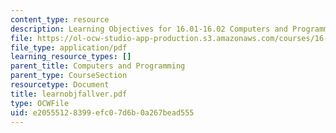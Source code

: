 ```yaml
---
content_type: resource
description: Learning Objectives for 16.01-16.02 Computers and Programming.
file: https://ol-ocw-studio-app-production.s3.amazonaws.com/courses/16-01-unified-engineering-i-ii-iii-iv-fall-2005-spring-2006/e20555128399efc07d6b0a267bead555_learnobjfallver.pdf
file_type: application/pdf
learning_resource_types: []
parent_title: Computers and Programming
parent_type: CourseSection
resourcetype: Document
title: learnobjfallver.pdf
type: OCWFile
uid: e2055512-8399-efc0-7d6b-0a267bead555
---
```

